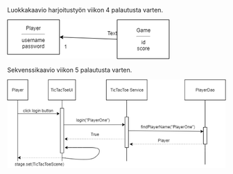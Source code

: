 Luokkakaavio harjoitustyön viikon 4 palautusta varten.  


![Luokkakaavio](https://github.com/joku-johku/ot-harjoitustyo3/blob/master/dokumentaatio/kuvat/kuva.png)  

Sekvenssikaavio viikon 5 palautusta varten.  


![Sekvenssikaavio](https://github.com/joku-johku/ot-harjoitustyo3/blob/master/dokumentaatio/kuvat/sekvenssikaavio.png) 
